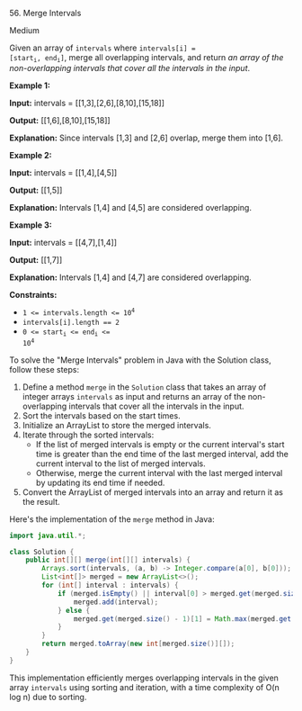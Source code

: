 56\. Merge Intervals

Medium

Given an array of `intervals` where <code>intervals[i] = [start<sub>i</sub>, end<sub>i</sub>]</code>, merge all overlapping intervals, and return _an array of the non-overlapping intervals that cover all the intervals in the input_.

**Example 1:**

**Input:** intervals = [[1,3],[2,6],[8,10],[15,18]]

**Output:** [[1,6],[8,10],[15,18]]

**Explanation:** Since intervals [1,3] and [2,6] overlap, merge them into [1,6]. 

**Example 2:**

**Input:** intervals = [[1,4],[4,5]]

**Output:** [[1,5]]

**Explanation:** Intervals [1,4] and [4,5] are considered overlapping. 

**Example 3:**

**Input:** intervals = [[4,7],[1,4]]

**Output:** [[1,7]]

**Explanation:** Intervals [1,4] and [4,7] are considered overlapping. 

**Constraints:**

*   <code>1 <= intervals.length <= 10<sup>4</sup></code>
*   `intervals[i].length == 2`
*   <code>0 <= start<sub>i</sub> <= end<sub>i</sub> <= 10<sup>4</sup></code>

To solve the "Merge Intervals" problem in Java with the Solution class, follow these steps:

1. Define a method `merge` in the `Solution` class that takes an array of integer arrays `intervals` as input and returns an array of the non-overlapping intervals that cover all the intervals in the input.
2. Sort the intervals based on the start times.
3. Initialize an ArrayList to store the merged intervals.
4. Iterate through the sorted intervals:
   - If the list of merged intervals is empty or the current interval's start time is greater than the end time of the last merged interval, add the current interval to the list of merged intervals.
   - Otherwise, merge the current interval with the last merged interval by updating its end time if needed.
5. Convert the ArrayList of merged intervals into an array and return it as the result.

Here's the implementation of the `merge` method in Java:

```java
import java.util.*;

class Solution {
    public int[][] merge(int[][] intervals) {
        Arrays.sort(intervals, (a, b) -> Integer.compare(a[0], b[0]));
        List<int[]> merged = new ArrayList<>();
        for (int[] interval : intervals) {
            if (merged.isEmpty() || interval[0] > merged.get(merged.size() - 1)[1]) {
                merged.add(interval);
            } else {
                merged.get(merged.size() - 1)[1] = Math.max(merged.get(merged.size() - 1)[1], interval[1]);
            }
        }
        return merged.toArray(new int[merged.size()][]);
    }
}
```

This implementation efficiently merges overlapping intervals in the given array `intervals` using sorting and iteration, with a time complexity of O(n log n) due to sorting.
